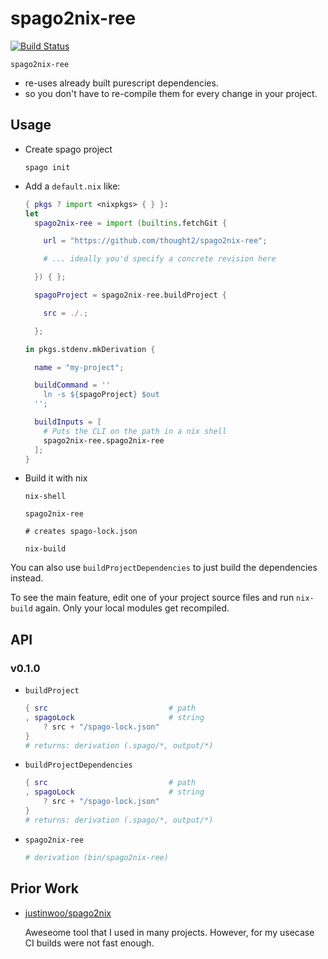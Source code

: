 # spago2nix-ree

[![Build Status](https://travis-ci.com/thought2/spago2nix-ree.svg?branch=master)](https://travis-ci.com/thought2/spago2nix-ree)

`spago2nix-ree`

- re-uses already built purescript dependencies.
- so you don't have to re-compile them for every change in your project.

## Usage

- Create spago project

  ```
  spago init
  ```

- Add a `default.nix` like:

  ```nix
  { pkgs ? import <nixpkgs> { } }:
  let
    spago2nix-ree = import (builtins.fetchGit {

      url = "https://github.com/thought2/spago2nix-ree";

      # ... ideally you'd specify a concrete revision here

    }) { };

    spagoProject = spago2nix-ree.buildProject {

      src = ./.;

    };

  in pkgs.stdenv.mkDerivation {

    name = "my-project";

    buildCommand = ''
      ln -s ${spagoProject} $out
    '';

    buildInputs = [
      # Puts the CLI on the path in a nix shell
      spago2nix-ree.spago2nix-ree
    ];
  }
  ```

- Build it with nix

  ```
  nix-shell

  spago2nix-ree

  # creates spago-lock.json

  nix-build
  ```

You can also use `buildProjectDependencies` to just build the dependencies instead.

To see the main feature, edit one of your project source files and run `nix-build` again. Only your local modules get recompiled.

## API

### v0.1.0

- `buildProject`

  ```nix
  { src                           # path
  , spagoLock                     # string
      ? src + "/spago-lock.json"
  }
  # returns: derivation (.spago/*, output/*)
  ```

- `buildProjectDependencies`

  ```nix
  { src                           # path
  , spagoLock                     # string
      ? src + "/spago-lock.json"
  }
  # returns: derivation (.spago/*, output/*)
  ```

- `spago2nix-ree`

  ```nix
  # derivation (bin/spago2nix-ree)
  ```

## Prior Work

- [justinwoo/spago2nix](https://github.com/justinwoo/spago2nix)

  Aweseome tool that I used in many projects. However, for my usecase CI builds were not fast enough.
